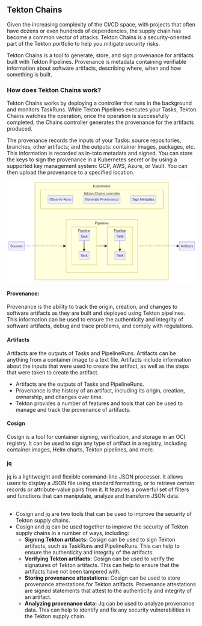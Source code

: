 <h2>Tekton Chains</h2>
<p>Given the increasing complexity of the CI/CD space, with projects that often have dozens or even hundreds of dependencies, the supply chain has become a common vector of attacks. Tekton Chains is a security-oriented part of the Tekton portfolio to help you mitigate security risks.

Tekton Chains is a tool to generate, store, and sign provenance for artifacts built with Tekton Pipelines. Provenance is metadata containing verifiable information about software artifacts, describing where, when and how something is built.</p>

<h3>How does Tekton Chains work?</h3>
<p>Tekton Chains works by deploying a controller that runs in the background and monitors TaskRuns. While Tekton Pipelines executes your Tasks, Tekton Chains watches the operation, once the operation is successfully completed, the Chains controller generates the provenance for the artifacts produced.

The provenance records the inputs of your Tasks: source repositories, branches, other artifacts; and the outputs: container images, packages, etc. This information is recorded as in-toto metadata and signed. You can store the keys to sign the provenance in a Kubernetes secret or by using a supported key management system: GCP, AWS, Azure, or Vault. You can then upload the provenance to a specified location.</p>
<img src="/images/Tekton-chain.png">

<h4>Provenance:</h4><p>Provenance is the ability to track the origin, creation, and changes to software artifacts as they are built and deployed using Tekton pipelines. This information can be used to ensure the authenticity and integrity of software artifacts, debug and trace problems, and comply with regulations.</p>
<h4>Artifacts</h4><p>Artifacts are the outputs of Tasks and PipelineRuns. Artifacts can be anything from a container image to a text file. Artifacts include information about the inputs that were used to create the artifact, as well as the steps that were taken to create the artifact.
</p>
<ul>
<li>Artifacts are the outputs of Tasks and PipelineRuns.
<li>Provenance is the history of an artifact, including its origin, creation, ownership, and changes over time.
<li>Tekton provides a number of features and tools that can be used to manage and track the provenance of artifacts.
</ul>

<h4>Cosign</h4>Cosign is a tool for container signing, verification, and storage in an OCI registry. It can be used to sign any type of artifact in a registry, including container images, Helm charts, Tekton pipelines, and more.

<h4>jq</h4>jq is a lightweight and flexible command-line JSON processor. It allows users to display a JSON file using standard formatting, or to retrieve certain records or attribute-value pairs from it. It features a powerful set of filters and functions that can manipulate, analyze and transform JSON data.<br><br>
<ul>
<li>Cosign and jq are two tools that can be used to improve the security of Tekton supply chains.
<li>Cosign and jq can be used together to improve the security of Tekton supply chains in a number of ways, including:
<ul>
<li><b>Signing Tekton artifacts:</b> Cosign can be used to sign Tekton artifacts, such as TaskRuns and PipelineRuns. This can help to ensure the authenticity and integrity of the artifacts.
<li><b>Verifying Tekton artifacts:</b> Cosign can be used to verify the signatures of Tekton artifacts. This can help to ensure that the artifacts have not been tampered with.
<li><b>Storing provenance attestations:</b> Cosign can be used to store provenance attestations for Tekton artifacts. Provenance attestations are signed statements that attest to the authenticity and integrity of an artifact.
<li><b>Analyzing provenance data:</b> Jq can be used to analyze provenance data. This can help to identify and fix any security vulnerabilities in the Tekton supply chain.